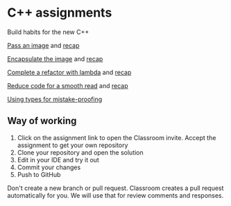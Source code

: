 # C++ assignments

Build habits for the new C++

[Pass an image](https://classroom.github.com/a/6q3-y26z) and [recap](pass-an-image-recap.md)

[Encapsulate the image](https://classroom.github.com/a/SL8nhoiS) and [recap](image-encapsulate-recap.md)

[Complete a refactor with lambda](https://classroom.github.com/a/H8XWzw-K) and [recap](lambda-recap.md)

[Reduce code for a smooth read](https://classroom.github.com/a/aUU_Zink) and [recap](reduce-recap.md)

[Using types for mistake-proofing](https://classroom.github.com/a/da02wIYs)

## Way of working

1. Click on the assignment link to open the Classroom invite. Accept the assignment to get your own repository
1. Clone your repository and open the solution
1. Edit in your IDE and try it out
1. Commit your changes
1. Push to GitHub

Don't create a new branch or pull request. Classroom creates a pull request automatically for you. We will use that for review comments and responses.
